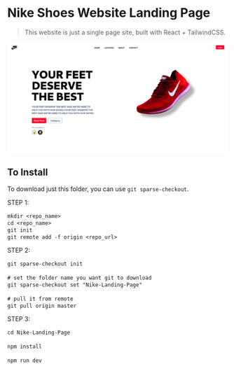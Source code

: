 # Nike Shoes Website Landing Page
> This website is just a single page site, built with React + TailwindCSS.

![Website Image](https://github.com/Pyloris/reactChallange/blob/master/Screenshots/nike.png?raw=true)

## To Install
To download just this folder, you can use `git sparse-checkout`.

STEP 1:

```shell
mkdir <repo_name>
cd <repo_name>
git init
git remote add -f origin <repo_url>
```

STEP 2:
```shell
git sparse-checkout init

# set the folder name you want git to download
git sparse-checkout set "Nike-Landing-Page"

# pull it from remote
git pull origin master
```

STEP 3:

```shell
cd Nike-Landing-Page

npm install

npm run dev
```